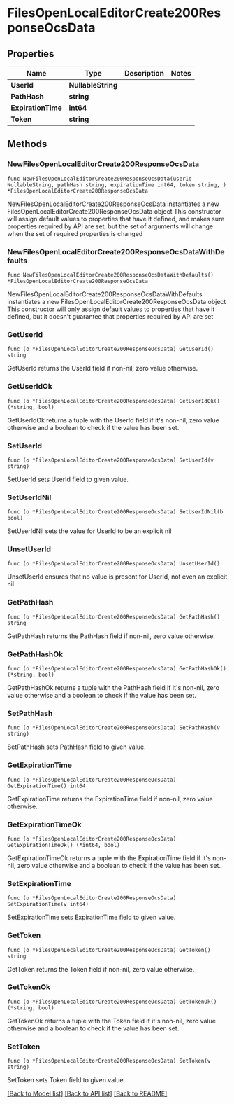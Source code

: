 # FilesOpenLocalEditorCreate200ResponseOcsData

## Properties

Name | Type | Description | Notes
------------ | ------------- | ------------- | -------------
**UserId** | **NullableString** |  | 
**PathHash** | **string** |  | 
**ExpirationTime** | **int64** |  | 
**Token** | **string** |  | 

## Methods

### NewFilesOpenLocalEditorCreate200ResponseOcsData

`func NewFilesOpenLocalEditorCreate200ResponseOcsData(userId NullableString, pathHash string, expirationTime int64, token string, ) *FilesOpenLocalEditorCreate200ResponseOcsData`

NewFilesOpenLocalEditorCreate200ResponseOcsData instantiates a new FilesOpenLocalEditorCreate200ResponseOcsData object
This constructor will assign default values to properties that have it defined,
and makes sure properties required by API are set, but the set of arguments
will change when the set of required properties is changed

### NewFilesOpenLocalEditorCreate200ResponseOcsDataWithDefaults

`func NewFilesOpenLocalEditorCreate200ResponseOcsDataWithDefaults() *FilesOpenLocalEditorCreate200ResponseOcsData`

NewFilesOpenLocalEditorCreate200ResponseOcsDataWithDefaults instantiates a new FilesOpenLocalEditorCreate200ResponseOcsData object
This constructor will only assign default values to properties that have it defined,
but it doesn't guarantee that properties required by API are set

### GetUserId

`func (o *FilesOpenLocalEditorCreate200ResponseOcsData) GetUserId() string`

GetUserId returns the UserId field if non-nil, zero value otherwise.

### GetUserIdOk

`func (o *FilesOpenLocalEditorCreate200ResponseOcsData) GetUserIdOk() (*string, bool)`

GetUserIdOk returns a tuple with the UserId field if it's non-nil, zero value otherwise
and a boolean to check if the value has been set.

### SetUserId

`func (o *FilesOpenLocalEditorCreate200ResponseOcsData) SetUserId(v string)`

SetUserId sets UserId field to given value.


### SetUserIdNil

`func (o *FilesOpenLocalEditorCreate200ResponseOcsData) SetUserIdNil(b bool)`

 SetUserIdNil sets the value for UserId to be an explicit nil

### UnsetUserId
`func (o *FilesOpenLocalEditorCreate200ResponseOcsData) UnsetUserId()`

UnsetUserId ensures that no value is present for UserId, not even an explicit nil
### GetPathHash

`func (o *FilesOpenLocalEditorCreate200ResponseOcsData) GetPathHash() string`

GetPathHash returns the PathHash field if non-nil, zero value otherwise.

### GetPathHashOk

`func (o *FilesOpenLocalEditorCreate200ResponseOcsData) GetPathHashOk() (*string, bool)`

GetPathHashOk returns a tuple with the PathHash field if it's non-nil, zero value otherwise
and a boolean to check if the value has been set.

### SetPathHash

`func (o *FilesOpenLocalEditorCreate200ResponseOcsData) SetPathHash(v string)`

SetPathHash sets PathHash field to given value.


### GetExpirationTime

`func (o *FilesOpenLocalEditorCreate200ResponseOcsData) GetExpirationTime() int64`

GetExpirationTime returns the ExpirationTime field if non-nil, zero value otherwise.

### GetExpirationTimeOk

`func (o *FilesOpenLocalEditorCreate200ResponseOcsData) GetExpirationTimeOk() (*int64, bool)`

GetExpirationTimeOk returns a tuple with the ExpirationTime field if it's non-nil, zero value otherwise
and a boolean to check if the value has been set.

### SetExpirationTime

`func (o *FilesOpenLocalEditorCreate200ResponseOcsData) SetExpirationTime(v int64)`

SetExpirationTime sets ExpirationTime field to given value.


### GetToken

`func (o *FilesOpenLocalEditorCreate200ResponseOcsData) GetToken() string`

GetToken returns the Token field if non-nil, zero value otherwise.

### GetTokenOk

`func (o *FilesOpenLocalEditorCreate200ResponseOcsData) GetTokenOk() (*string, bool)`

GetTokenOk returns a tuple with the Token field if it's non-nil, zero value otherwise
and a boolean to check if the value has been set.

### SetToken

`func (o *FilesOpenLocalEditorCreate200ResponseOcsData) SetToken(v string)`

SetToken sets Token field to given value.



[[Back to Model list]](../README.md#documentation-for-models) [[Back to API list]](../README.md#documentation-for-api-endpoints) [[Back to README]](../README.md)


